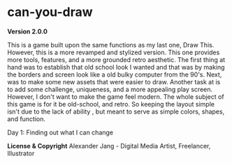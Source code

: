 # can-you-draw

**Version 2.0.0**

This is a game built upon the same functions as my last one, Draw This. However, this is a more revamped
and stylized version. This one provides more tools, features, and a more grounded retro aesthetic. The first thing at hand was to establish
that old school look I wanted and that was by making the borders and screen look like a old bulky computer from the 90's. Next, was to make some new
assets that were easier to draw. Another task at is to add some challenge, uniqueness, and a more appealing play screen. However, I don't want
to make the game feel modern. The whole subject of this game is for it be old-school, and retro. So keeping the layout simple isn't due to the lack of ability
, but meant to serve as simple colors, shapes, and function.


Day 1:
 Finding out what I can change
 










**License & Copyright**
Alexander Jang - Digital Media Artist, Freelancer, Illustrator
